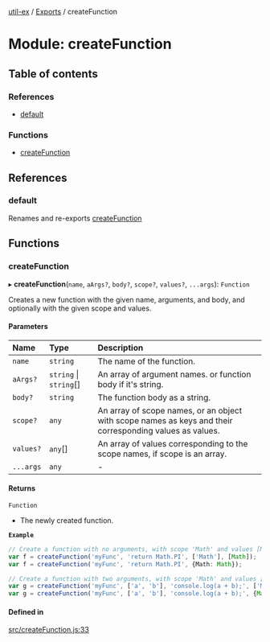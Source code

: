 [util-ex](../README.md) / [Exports](../modules.md) / createFunction

# Module: createFunction

## Table of contents

### References

- [default](createFunction.md#default)

### Functions

- [createFunction](createFunction.md#createfunction)

## References

### default

Renames and re-exports [createFunction](createFunction.md#createfunction)

## Functions

### createFunction

▸ **createFunction**(`name`, `aArgs?`, `body?`, `scope?`, `values?`, `...args`): `Function`

Creates a new function with the given name, arguments, and body, and optionally with the given scope and values.

#### Parameters

| Name | Type | Description |
| :------ | :------ | :------ |
| `name` | `string` | The name of the function. |
| `aArgs?` | `string` \| `string`[] | An array of argument names. or function body if it's string. |
| `body?` | `string` | The function body as a string. |
| `scope?` | `any` | An array of scope names, or an object with scope names as keys and their corresponding values as values. |
| `values?` | `any`[] | An array of values corresponding to the scope names, if scope is an array. |
| `...args` | `any` | - |

#### Returns

`Function`

- The newly created function.

**`Example`**

```ts
// Create a function with no arguments, with scope 'Math' and values [Math]:
var f = createFunction('myFunc', 'return Math.PI', ['Math'], [Math]);
var f = createFunction('myFunc', 'return Math.PI', {Math: Math});

// Create a function with two arguments, with scope 'Math' and values [Math], and scope 'console' and values [console]:
var g = createFunction('myFunc', ['a', 'b'], 'console.log(a + b);', ['Math', 'console'], [Math, console]);
var g = createFunction('myFunc', ['a', 'b'], 'console.log(a + b);', {Math, console});
```

#### Defined in

[src/createFunction.js:33](https://github.com/snowyu/util-ex.js/blob/c071696/src/createFunction.js#L33)
